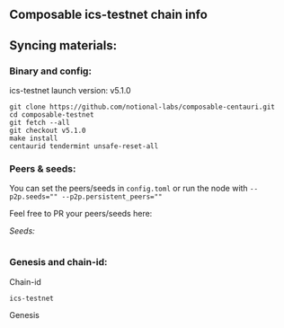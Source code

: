 ## Composable ics-testnet chain info


## Syncing materials:

### Binary and config:

ics-testnet launch version: v5.1.0

```
git clone https://github.com/notional-labs/composable-centauri.git
cd composable-testnet 
git fetch --all
git checkout v5.1.0
make install
centaurid tendermint unsafe-reset-all
```

### Peers & seeds:
You can set the peers/seeds in `config.toml` or run the node with `--p2p.seeds="" --p2p.persistent_peers=""`

Feel free to PR your peers/seeds here:

*Seeds:*
```

```

### Genesis and chain-id:
Chain-id
```
ics-testnet
```
Genesis
```
```
